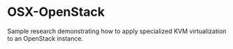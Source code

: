 # OSX-OpenStack
Sample research demonstrating how to apply specialized KVM virtualization to an OpenStack instance.
